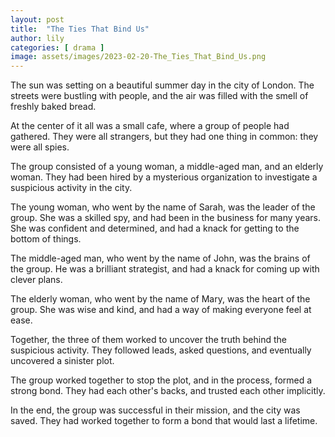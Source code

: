 ```yaml
---
layout: post
title:  "The Ties That Bind Us"
author: lily
categories: [ drama ]
image: assets/images/2023-02-20-The_Ties_That_Bind_Us.png
---
```



The sun was setting on a beautiful summer day in the city of London. The streets were bustling with people, and the air was filled with the smell of freshly baked bread.

At the center of it all was a small cafe, where a group of people had gathered. They were all strangers, but they had one thing in common: they were all spies.

The group consisted of a young woman, a middle-aged man, and an elderly woman. They had been hired by a mysterious organization to investigate a suspicious activity in the city.

The young woman, who went by the name of Sarah, was the leader of the group. She was a skilled spy, and had been in the business for many years. She was confident and determined, and had a knack for getting to the bottom of things.

The middle-aged man, who went by the name of John, was the brains of the group. He was a brilliant strategist, and had a knack for coming up with clever plans.

The elderly woman, who went by the name of Mary, was the heart of the group. She was wise and kind, and had a way of making everyone feel at ease.

Together, the three of them worked to uncover the truth behind the suspicious activity. They followed leads, asked questions, and eventually uncovered a sinister plot.

The group worked together to stop the plot, and in the process, formed a strong bond. They had each other's backs, and trusted each other implicitly.

In the end, the group was successful in their mission, and the city was saved. They had worked together to form a bond that would last a lifetime.